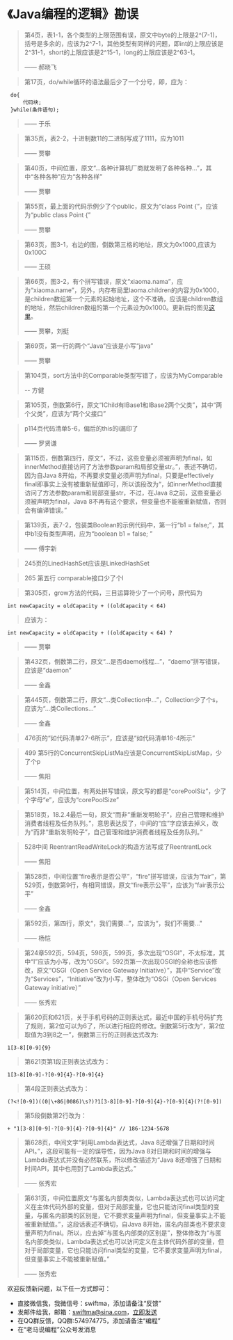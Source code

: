# 《Java编程的逻辑》勘误

> 第4页，表1-1，各个类型的上限范围有误，原文中byte的上限是2^(7-1)，括号是多余的，应该为2^7-1，其他类型有同样的问题，即int的上限应该是2^31-1，short的上限应该是2^15-1，long的上限应该是2^63-1。
>
> —— 郝晓飞 

> 第17页，do/while循环的语法最后少了一个分号，即，应为：
```
 do{
     代码块;   
 }while(条件语句);
```
> —— 于乐

> 第35页，表2-2，十进制数11的二进制写成了1111，应为1011
>
> —— 贾攀

> 第40页，中间位置，原文“...各种计算机厂商就发明了各种各种...”，其中“各种各种”应为“各种各样”
>
> —— 贾攀

> 第55页，最上面的代码示例少了个public，原文为“class Point {”，应该为“public class Point {”
>
> —— 贾攀

> 第63页，图3-1，右边的图，倒数第三格的地址，原文为0x1000,应该为0x100C
>
> —— 王硕

> 第66页，图3-2，有个拼写错误，原文“xiaoma.nama”，应为“xiaoma.name”，另外，内存布局里laoma.children的内容为0x1000，是children数组第一个元素的起始地址，这个不准确，应该是children数组的地址，然后children数组的第一个元素设为0x1000。更新后的图见[这里](https://swiftma.github.io/person_update.jpg)。
>
> —— 贾攀，刘挺

> 第69页，第一行的两个“Java”应该是小写“java”
>
> —— 贾攀

> 第104页，sort方法中的Comparable类型写错了，应该为MyComparable
>
> -- 方健

> 第105页，倒数第6行，原文“IChild有IBase1和IBase2两个父类”，其中“两个父类”，应该为“两个父接口”

> p114页代码清单5-6，偏后的this的i漏印了  
>
> —— 罗贤谦

> 第115页，倒数第四行，原文“，不过，这些变量必须被声明为final，如innerMethod直接访问了方法参数param和局部变量str。”，表述不确切，因为自Java 8开始，不再要求变量必须声明为final，只要是effectively final即事实上没有被重新赋值即可，所以该段改为“，如innerMethod直接访问了方法参数param和局部变量str，不过，在Java 8之前，这些变量必须被声明为final，Java 8不再有这个要求，但变量也不能被重新赋值，否则会有编译错误。”


> 第139页，表7-2，包装类Boolean的示例代码中，第一行“b1 = false;”，其中b1没有类型声明，应为“boolean b1 = false; ”
>
> —— 傅宇新

> 245页的LinedHashSet应该是LinkedHashSet

> 265 第五行 comparable接口少了个l

> 第305页，grow方法的代码，三目运算符少了一个问号，原代码为
```
int newCapacity = oldCapacity + ((oldCapacity < 64) 
```
>应该为：
```
int newCapacity = oldCapacity + ((oldCapacity < 64) ? 
```
>
> —— 贾攀

> 第432页，倒数第二行，原文“...是否daemo线程...”，“daemo”拼写错误，应该是“daemon”
>
> —— 金鑫

> 第445页，倒数第二行，原文“...类Collection中...”，Collection少了个s，应该为“...类Collections...”
>
> —— 金鑫

> 476页的“如代码清单27-6所示”，应该是“如代码清单16-4所示”

> 499 第5行的ConcurrentSkipListMa应该是ConcurrentSkipListMap，少了个p
>
> —— 焦阳

> 第514页，中间位置，有两处拼写错误，原文写的都是“corePoolSiz”，少了个字母“e”，应该为“corePoolSize”
>
>

> 第518页，18.2.4最后一句，原文“而非“重新发明轮子”，应自己管理和维护消费者线程及任务队列。”，意思表达反了，中间的“应”字应该去掉义，改为“而非“重新发明轮子”，自己管理和维护消费者线程及任务队列。”

> 528中间 ReentrantReadWriteLock的构造方法写成了ReentrantLock
>
> —— 焦阳

> 第528页，中间位置“fire表示是否公平”，“fire”拼写错误，应该为“fair”，第529页，倒数第9行，有相同错误，原文“fire表示公平”，应该为“fair表示公平”
>
> —— 金鑫

> 第592页，第四行，原文“，我们需要...”，应该为“，我们不需要..."
>
> —— 杨恺

> 第24章592页，594页，598页，599页，多次出现“OSGI”，不太标准，其中“I”应该为小写，改为“OSGi”。592页第一次出现OSGI的全称也应该修改，原文“OSGI（Open Service Gateway Initiative）”，其中“Service”改为“Services”，“Initiative”改为小写，整体改为“OSGi（Open Services Gateway initiative）”
>
> —— 张秀宏

> 第620页和621页，关于手机号码的正则表达式，最近中国的手机号码扩充了规则，第2位可以为6了，所以进行相应的修改。倒数第5行改为“，第2位取值为3到8之一”，倒数第三行的正则表达式改为:
```
1[3-8][0-9]{9}
```
>第621页第1段正则表达式改为：
```
1[3-8][0-9]-?[0-9]{4}-?[0-9]{4}
```
>第4段正则表达式改为：
```
(?<![0-9])((0|\+86|0086)\s?)?1[3-8][0-9]-?[0-9]{4}-?[0-9]{4}(?![0-9])
```
>第5段倒数第2行改为：
```
+ "1[3-8][0-9]-?[0-9]{4}-?[0-9]{4}" // 186-1234-5678
```


> 第628页，中间文字“利用Lambda表达式，Java 8还增强了日期和时间API。”，这段可能有一定的误导性，因为Java 8对日期和时间的增强与Lambda表达式并没有必然联系，所以修改描述为“Java 8还增强了日期和时间API，其中也用到了Lambda表达式。”
>
> —— 张秀宏

> 第631页，中间位置原文“与匿名内部类类似，Lambda表达式也可以访问定义在主体代码外部的变量，但对于局部变量，它也只能访问final类型的变量，与匿名内部类的区别是，它不要求变量声明为final，但变量事实上不能被重新赋值。”，这段话表述不确切，自Java 8开始，匿名内部类也不要求变量声明为final。所以，应去掉“与匿名内部类的区别是”，整体修改为“与匿名内部类类似，Lambda表达式也可以访问定义在主体代码外部的变量，但对于局部变量，它也只能访问final类型的变量，它不要求变量声明为final，但变量事实上不能被重新赋值。”
>
> —— 张秀宏

欢迎反馈新问题，以下任一方式即可：
- 直接微信我，我微信号：swiftma，添加请备注“反馈”
- 发邮件给我，邮箱：swiftma@sina.com，[立即发送](mailto:swiftma@sina.com) 
- 在QQ群反馈，QQ群:574974775，添加请备注“编程”
- 在“老马说编程”公众号发消息

